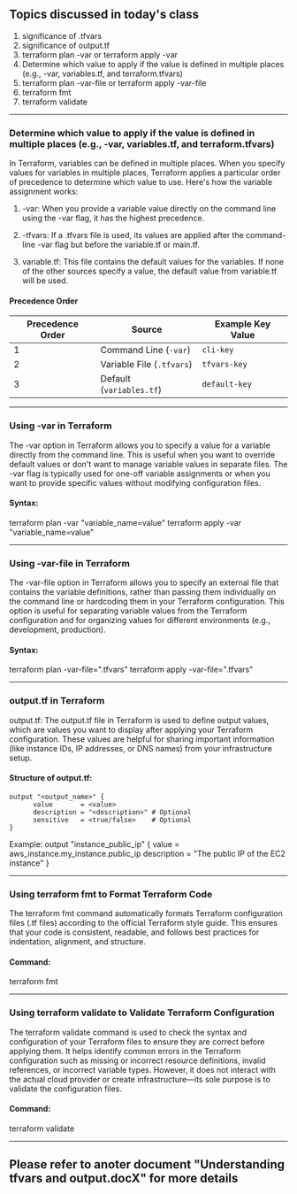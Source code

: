 Topics discussed in today's class
-----------------------------------------

1. significance of .tfvars
2. significance of output.tf
3. terraform plan -var or terraform apply -var
4. Determine which value to apply if the  value is defined in multiple places (e.g., -var, variables.tf, and terraform.tfvars)
5. terraform plan -var-file <filename> or terraform apply -var-file <filename>
6. terraform fmt
7. terraform validate
----------------------------------------------------------------------------------
###  Determine which value to apply if the  value is defined in multiple places (e.g., -var, variables.tf, and terraform.tfvars)

In Terraform, variables can be defined in multiple places. When you specify values for variables in multiple places, Terraform applies a particular order of precedence to determine which value to use. Here's how the variable assignment works:

1. -var: When you provide a variable value directly on the command line using the -var flag, it has the highest precedence.

2. -tfvars: If a .tfvars file is used, its values are applied after the command-line -var flag but before the variable.tf or main.tf.

3. variable.tf: This file contains the default values for the variables. If none of the other sources specify a value, the default value from variable.tf will be used.

#### Precedence Order
| Precedence Order | Source                  | Example Key Value   |
|-------------------|-------------------------|---------------------|
| 1                 | Command Line (`-var`)  | `cli-key`          |
| 2                 | Variable File (`.tfvars`) | `tfvars-key`     |
| 3                 | Default (`variables.tf`) | `default-key`     |

----------------------------------------------------------------------------------------------
### Using -var in Terraform
The -var option in Terraform allows you to specify a value for a variable directly from the command line. This is useful when you want to override default values or don't want to manage variable values in separate files. The -var flag is typically used for one-off variable assignments or when you want to provide specific values without modifying configuration files.

#### Syntax:
terraform plan -var "variable_name=value"
terraform apply -var "variable_name=value"

-----------------------------------------------------------------------
### Using -var-file in Terraform
The -var-file option in Terraform allows you to specify an external file that contains the variable definitions, rather than passing them individually on the command line or hardcoding them in your Terraform configuration. This option is useful for separating variable values from the Terraform configuration and for organizing values for different environments (e.g., development, production).

#### Syntax: 

terraform plan -var-file="<filename>.tfvars"
terraform apply -var-file="<filename>.tfvars"

----------------------------------------------------------------------------------------
### output.tf in Terraform
output.tf: The output.tf file in Terraform is used to define output values, which are values you want to display after applying your Terraform configuration. These values are helpful for sharing important information (like instance IDs, IP addresses, or DNS names) from your infrastructure setup.

#### Structure of output.tf:
```
output "<output_name>" {
      value       = <value>
      description = "<description>" # Optional
      sensitive   = <true/false>    # Optional
}
```

Example:
output "instance_public_ip" {
  value       = aws_instance.my_instance.public_ip
  description = "The public IP of the EC2 instance"
}

------------------------------------------------------------------------------------------
### Using terraform fmt to Format Terraform Code
The terraform fmt command automatically formats Terraform configuration files (.tf files) according to the official Terraform style guide. This ensures that your code is consistent, readable, and follows best practices for indentation, alignment, and structure.

#### Command: 
terraform fmt

--------------------------------------------------------------------------------------------
### Using terraform validate to Validate Terraform Configuration
The terraform validate command is used to check the syntax and configuration of your Terraform files to ensure they are correct before applying them. It helps identify common errors in the Terraform configuration such as missing or incorrect resource definitions, invalid references, or incorrect variable types. However, it does not interact with the actual cloud provider or create infrastructure—its sole purpose is to validate the configuration files.


#### Command: 
terraform validate

------------------------------------------------------------------------
Please refer to anoter document "Understanding tfvars and output.docX" for more details
----------------------------------------------------------------------------